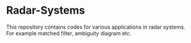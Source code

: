 # Radar-Systems
This repository contains codes for various applications in radar systems. For example matched filter, ambiguity diagram etc.
